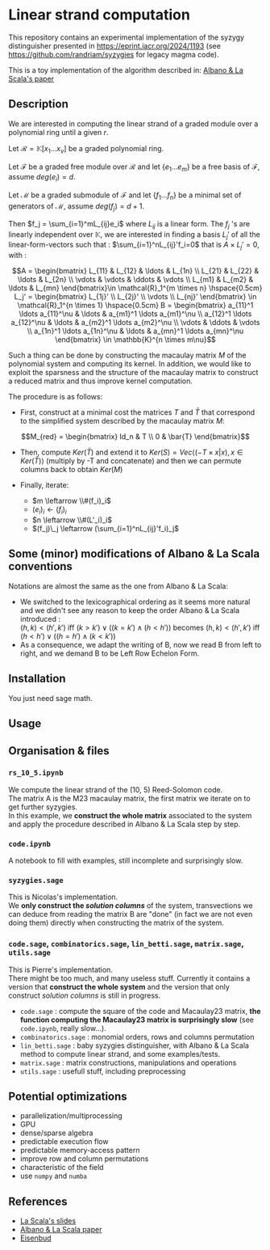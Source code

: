 # Linear strand computation

This repository contains an experimental implementation of the syzygy distinguisher presented in <https://eprint.iacr.org/2024/1193> (see <https://github.com/randriam/syzygies> for legacy magma code).

This is a toy implementation of the algorithm described in: [Albano & La Scala's paper](https://link.springer.com/article/10.1007/s002000000043)

## Description

We are interested in computing the linear strand of a graded module over a polynomial ring until a given $r$.

Let $\mathcal{R}=\mathbb{K}[x_1 \ldots x_{\nu}]$ be a graded polynomial ring.

Let $\mathcal{F}$ be a graded free module over $\mathcal{R}$ and let $\{e_1 \ldots e_m\}$ be a free basis of $\mathcal{F}$, assume $deg(e_i)=d$.

Let $\mathcal{M}$ be a graded submodule of $\mathcal{F}$ and let $\{f_1 \ldots f_n\}$ be a minimal set of generators of $\mathcal{M}$, assume $deg(f_j)=d+1$.

Then $f_j = \sum_{i=1}^mL_{ij}e_i$ where $L_{ij}$ is a linear form. The $f_j$ 's are linearly independent over $\mathbb{K}$, we are interested in finding a basis $L_j'$ of all the linear-form-vectors such that : $\sum_{i=1}^nL_{ij}'f_i=0$ that is $A\times L_j' = 0$, with :

```math
A = \begin{bmatrix}
L_{11} & L_{12} & \ldots & L_{1n} \\
L_{21} & L_{22} & \ldots & L_{2n} \\
\vdots & \vdots & \ddots & \vdots \\
L_{m1} & L_{m2} & \ldots & L_{mn}
\end{bmatrix}\in \mathcal{R}_1^{m \times n}

\hspace{0.5cm}

L_j' = \begin{bmatrix}
L_{1j}' \\
L_{2j}' \\
\vdots \\
L_{nj}'
\end{bmatrix} \in \mathcal{R}_1^{n \times 1}

\hspace{0.5cm}

B = \begin{bmatrix}
a_{11}^1 \ldots a_{11}^\nu & \ldots & a_{m1}^1 \ldots a_{m1}^\nu \\
a_{12}^1 \ldots a_{12}^\nu & \ldots & a_{m2}^1 \ldots a_{m2}^\nu \\
\vdots                     & \ddots & \vdots                     \\
a_{1n}^1 \ldots a_{1n}^\nu & \ldots & a_{mn}^1 \ldots a_{mn}^\nu
\end{bmatrix} \in \mathbb{K}^{n \times m\nu}
```

Such a thing can be done by constructing the macaulay matrix $M$ of the polynomial system and computing its kernel. In addition, we would like to exploit the sparsness and the structure of the macaulay matrix to construct a reduced matrix and thus improve kernel computation.

The procedure is as follows:

- First, construct at a minimal cost the matrices $T$ and $\bar{T}$ that correspond to the simplified system described by the macaulay matrix $M$:

```math
M_{red} = \begin{bmatrix}
Id_n & T \\
0 & \bar{T}
\end{bmatrix}
```

- Then, compute $Ker(\bar{T})$ and extend it to $Ker(S) = Vec \left< (-T\times x | x), x \in Ker(\bar{T}) \right>$ (multiply by -T and concatenate) and then we can permute columns back to obtain $Ker(M)$

- Finally, iterate:
  - $m \leftarrow \\#(f_i)_i$
  - $(e_i)_i \leftarrow (f_i)_i$
  - $n \leftarrow \\#(L'_i)_i$
  - $(f_j)\_j \leftarrow (\sum_{i=1}^nL_{ij}'f_i)_j$

## Some (minor) modifications of Albano & La Scala conventions

Notations are almost the same as the one from Albano & La Scala:

- We switched to the lexicographical ordering as it seems more natural and we didn't see any reason to keep the order Albano & La Scala introduced :  
   $(h, k) < (h' , k' )$ iff $(k > k')\lor\left((k = k') \land (h < h')\right)$ becomes $(h, k) < (h' , k' )$ iff $(h < h')\lor\left((h = h') \land (k < k')\right)$
- As a consequence, we adapt the writing of B, now we read B from left to right, and we demand B to be Left Row Echelon Form.

## Installation

You just need sage math.

## Usage

## Organisation & files

### `rs_10_5.ipynb`

We compute the linear strand of the (10, 5) Reed-Solomon code.  
The matrix A is the M23 macaulay matrix, the first matrix we iterate on to get further syzygies.  
In this example, we **construct the whole matrix** associated to the system and apply the procedure described in Albano & La Scala step by step.

### `code.ipynb`

A notebook to fill with examples, still incomplete and surprisingly slow.

### `syzygies.sage`

This is Nicolas's implementation.  
We **only construct the *solution columns*** of the system, transvections we can deduce from reading the matrix B are "done" (in fact we are not even doing them) directly when constructing the matrix of the system.

### `code.sage`, `combinatorics.sage`, `lin_betti.sage`, `matrix.sage`, `utils.sage`

This is Pierre's implementation.  
There might be too much, and many useless stuff.
Currently it contains a version that **construct the whole system** and the version that only construct *solution columns* is still in progress.

- `code.sage` : compute the square of the code and Macaulay23 matrix, **the function computing the Macaulay23 matrix is surprisingly slow** (see `code.ipynb`, really slow...).
- `combinatorics.sage` : monomial orders, rows and columns permutation
- `lin_betti.sage` : baby syzygies distinguisher, with Albano & La Scala method to compute linear strand, and some examples/tests.
- `matrix.sage` : matrix constructions, manipulations and operations
- `utils.sage` : usefull stuff, including preprocessing

## Potential optimizations

- parallelization/multiprocessing
- GPU
- dense/sparse algebra
- predictable execution flow
- predictable memory-access pattern
- improve row and column permutations
- characteristic of the field
- use `numpy` and `numba`

## References

- [La Scala's slides](https://www.math.rwth-aachen.de/~Viktor.Levandovskyy/filez/semcalg0910/lascala_resolution.pdf)
- [Albano & La Scala paper](https://link.springer.com/article/10.1007/s002000000043)
- [Eisenbud](https://www-users.cse.umn.edu/~reiner/REU/REU2019notes/2005_Book_TheGeometryOfSyzygies.pdf)
